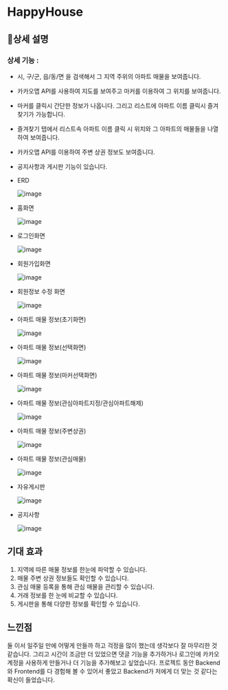 # HappyHouse

## 📃상세 설명

### 상세 기능 :

- 시, 구/군, 읍/동/면 을 검색해서 그 지역 주위의 아파트 매물을 보여줍니다.
- 카카오맵 API를 사용하여 지도를 보여주고 마커를 이용하여 그 위치를 보여줍니다.
- 마커를 클릭시 간단한 정보가 나옵니다. 그리고 리스트에 아파트 이름 클릭시 즐겨찾기가 가능합니다.
- 즐겨찾기 탭에서 리스트속 아파트 이름 클릭 시 위치와 그 아파트의 매물들을 나열하여 보여줍니다.
- 카카오맵 API를 이용하여 주변 상권 정보도 보여줍니다.
- 공지사항과 게시판 기능이 있습니다.

- ERD
    
    ![image](https://user-images.githubusercontent.com/100895439/174439025-a543e9f3-d5e9-4a16-b86a-cba598b09ce8.png)

    

- 홈화면
    
    ![image](https://user-images.githubusercontent.com/100895439/174439103-bab7bee4-677b-4cc0-94c6-4b671d2c7a71.png)
    

- 로그인화면
    
    ![image](https://user-images.githubusercontent.com/100895439/174439109-e15f2968-3e38-49fb-b3b0-95aff0b7974c.png)


    

- 회원가입화면
    
    ![image](https://user-images.githubusercontent.com/100895439/174439144-287fbd7f-5a77-4102-911e-a15b6f29e9e4.png)


    

- 회원정보 수정 화면
    
    ![image](https://user-images.githubusercontent.com/100895439/174439149-1a64c7fc-94c3-4d70-9ecc-7a5128afdb49.png)


    

- 아파트 매물 정보(초기화면)
    
    ![image](https://user-images.githubusercontent.com/100895439/174439157-f0a1a135-fff7-45c2-91e0-cf776bfeb0c3.png)


    

- 아파트 매물 정보(선택화면)
    
    ![image](https://user-images.githubusercontent.com/100895439/174439160-556cacd3-35ee-4164-a6ea-831eb8491e18.png)


    

- 아파트 매물 정보(마커선택화면)
    
    ![image](https://user-images.githubusercontent.com/100895439/174439164-5bf1392b-893b-40b5-b0ef-c853c55e39e9.png)


    

- 아파트 매물 정보(관심아파트지정/관심아파트해제)
    
    ![image](https://user-images.githubusercontent.com/100895439/174439168-7048d5d9-0478-42b2-9b16-d9a4abd76b56.png)


    

- 아파트 매물 정보(주변상권)
    
    ![image](https://user-images.githubusercontent.com/100895439/174439172-fda3ddc7-ba29-462e-ae51-95e5dd289143.png)


    

- 아파트 매물 정보(관심매물)
    
    ![image](https://user-images.githubusercontent.com/100895439/174439180-3f6e5123-65af-4c3f-b8bb-25aa66b77ef3.png)

    

- 자유게시판
    
    ![image](https://user-images.githubusercontent.com/100895439/174439183-fedf2473-0244-43d5-b2da-22a756c3d5d9.png)

    

- 공지사항
    
    ![image](https://user-images.githubusercontent.com/100895439/174439186-f28aed0a-7f60-4a1e-bb6f-7de4b60527e7.png)

    

## 기대 효과

1. 지역에 따른 매물 정보를 한눈에 파악할 수 있습니다.
2. 매물 주변 상권 정보들도 확인할 수 있습니다.
3. 관심 매물 등록을 통해 관심 매물을 관리할 수 있습니다.
4. 거래 정보를 한 눈에 비교할 수 있습니다.
5. 게시판을 통해 다양한 정보를 확인할 수 있습니다.

## 느낀점

 둘 이서 일주일 만에 어떻게 만들까 하고 걱정을 많이 했는데 생각보다 잘 마무리한 것 같습니다. 그리고 시간이 조금만 더 있었으면 댓글 기능을 추가하거나 로그인에 카카오 계정을 사용하게 만들거나 더 기능을 추가해보고 싶었습니다. 프로젝트 동안 Backend와 Frontend를 다 경험해 볼 수 있어서 좋았고 Backend가 저에게 더 맞는 것 같다는 확신이 들었습니다.
